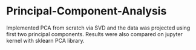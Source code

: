 # Principal-Component-Analysis
Implemented PCA from scratch via SVD and the data was projected using first two principal components. Results were also compared on jupyter kernel with sklearn PCA library.
